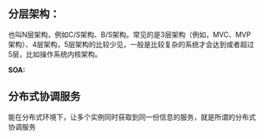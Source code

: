 ## 分层架构：
也叫N层架构，例如C/S架构、B/S架构。常见的是3层架构（例如，MVC、MVP架构）、4层架构，5层架构的比较少见，一般是比较复杂的系统才会达到或者超过5层，比如操作系统内核架构。

**SOA:**

## 分布式协调服务
能在分布式环境下，让多个实例同时获取到同一份信息的服务，就是所谓的分布式协调服务